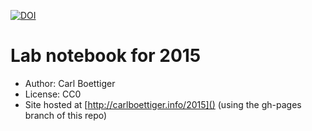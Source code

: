 [![DOI](https://zenodo.org/badge/28692069.svg)](https://zenodo.org/badge/latestdoi/28692069)


Lab notebook for 2015
=====================

- Author: Carl Boettiger
- License: CC0
- Site hosted at [http://carlboettiger.info/2015]() (using the gh-pages branch of this repo)

